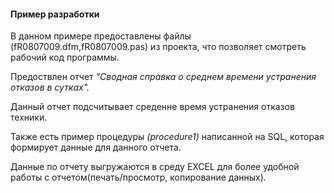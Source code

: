 #### Пример разработки 
В данном примере предоставлены файлы (fR0807009.dfm,fR0807009.pas) из  проекта, что позволяет смотреть рабочий код программы. 
 
   Предоствлен отчет _"Сводная справка о среднем времени устранения отказов в сутках"._

   Данный отчет подсчитывает среденне время устранения отказов техники.

   Также есть пример процедуры _(procedure1)_ написанной на SQL, которая формирует данные для данного отчета.

Данные по отчету выгружаются в среду EXCEL для более удобной  работы с отчетом(печать/просмотр, копирование данных).
